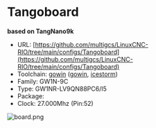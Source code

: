 # Tangoboard
**based on TangNano9k**

* URL: [https://github.com/multigcs/LinuxCNC-RIO/tree/main/configs/Tangoboard](https://github.com/multigcs/LinuxCNC-RIO/tree/main/configs/Tangoboard)
* Toolchain: [gowin](../../generator/toolchains/gowin/README.md) ([gowin](../../generator/toolchains/gowin/README.md), [icestorm](../../generator/toolchains/icestorm/README.md))
* Family: GW1N-9C
* Type: GW1NR-LV9QN88PC6/I5
* Package: 
* Clock: 27.000Mhz (Pin:52)

![board.png](board.png)

